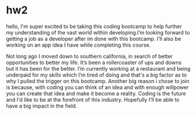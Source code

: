 # hw2

 <p>
              hello, I'm super excited to be taking this coding bootcamp to help further my understanding of the vast
              world within developing.I’m looking forward to getting a job as a developer after im done with this
              bootcamp. I’ll also be working on an app idea I have while completing this course.
              </p>
              <b>
              </b>
              <p>
              Not long ago I moved down to southern california, in search of better opportunities to better my life.
              It’s been a rollercoaster of ups and downs but it has been for the better. I’m currently working at a
              restaurant and being underpaid for my skills which I’m tired of doing and that's a big factor as to why I
              pulled the trigger on this bootcamp. Another big reason i chose to join is because, with coding you can
              think of an idea and with enough willpower you can create that idea and make it become a reality. Coding
              is the future and I'd like to be at the forefront of this industry. Hopefully I'll be able to have a big
              impact in the field.

</p>